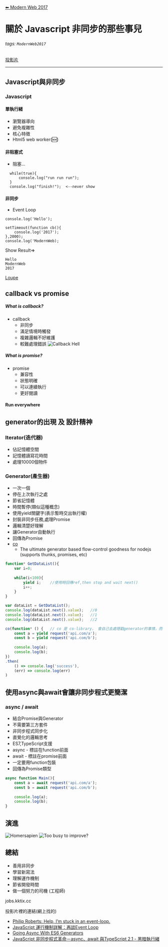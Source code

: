 [⬅ Modern Web 2017](https://hackmd.io/KwFgRsAMAcCMCmBaaA2AnAJkeFlEEMMMBmZdAMzDRTHMkliA?view)
# 關於 Javascript 非同步的那些事兒

###### tags: `ModernWeb2017`

[投影片](https://www.facebook.com/init.kobeengineer/photos/a.1416496745064002.1073741828.1309707529076258/1469754986404844/?type=3)

---

## Javascript與非同步

### Javascript

#### 單執行緒
- 瀏覽器導向
- 避免複雜性
- 核心特徵
- Html5 web worker(:new:)

#### 非阻塞式
- 阻塞...
```javascript=
  while(true){
      console.log("run run run");
  }
  console.log("finish!");  <--never show

```

#### 非同步
- Event Loop
```javascript=
console.log('Hello');

setTimeout(function cb(){
    console.log('2017');
},2000);
console.log('ModernWeb);
```
Show Result=>
```javascript=
Hello
ModernWeb
2017
```
[Loupe](http://latentflip.com/loupe/)



## callback vs promise

##### What is callback?
- callback
    - 非同步
    - 滿足情境時觸發
    - 複雜邏輯不好維護
    - 較難處理錯誤
![Callback Hell](https://brunolm.files.wordpress.com/2017/01/hadouken-code.jpg)

##### What is promise?
- promise
    - 兼容性
    - 狀態明確
    - 可以連續執行
    - 更好閱讀

#### Run everywhere




## generator的出現 及 設計精神

### Iterator(迭代器)
- 佔記憶體空間
- 記憶體讀寫花時間
- 處理10000個物件

### Generator(產生器)
- 一次一個
- 停在上次執行之處
- 節省記憶體
- 時間暫停(類似這種概念)
- 使用yield關鍵字(表示暫時交出執行權)
- 封裝非同步任務,處理Promise
- 邏輯清楚好理解
- 讓Generator自動執行
- 回傳為Promise
- [co](https://github.com/tj/co)
  - The ultimate generator based flow-control goodness for nodejs (supports thunks, promises, etc)

```js
function* GetDataList(){
    var i=0;
    
    while(i<100){
        yield i;    //使用時回傳ref,then stop and wait next()
        i++;
    }
}

var dataList = GetDataList();
console.log(dataList.next().value);   //0
console.log(dataList.next().value);   //1
console.log(dataList.next().value);   //2
```

```js
co(function* () {   // co 是 co-library， 會自己去處理戳generator的事情，而不需要自己去用next()
    const a = yield request('api.com/a');
    const b = yield request('api.com/b');
    
    console.log(a);
    console.log(b);
})
.then(
    () => console.log('success'), 
    (err) => console.log(err)
)
```

## 使用async與await會讓非同步程式更簡潔

### async / await
- 結合Promise與Generator
- 不需要第三方套件
- 非同步程式同步化
- 直覺化的邏輯思考
- ES7,TypeScript支援
- async - 標註在function前面
- await - 標註在promise前面
- 一定要用function包裝
- 回傳為Promise類型


```js
async function Main(){
    const a = await request('api.com/a');
    const b = await request('api.com/b');
    
    console.log(a);
    console.log(b);
}
```

## 演進

![Homersapien](https://vignette3.wikia.nocookie.net/simpsons/images/5/53/Homersapien.jpg/revision/latest?cb=20111213145916)
![Too busy to improve?](https://pbs.twimg.com/media/CqOpbQBWcAA7Urg.jpg)

## 總結
- 善用非同步
- 學習新寫法
- 理解運作機制
- 節省開發時間
- 做一個努力的司機 (工程師)



jobs.kktix.cc

投影片裡的連結(網上找的)
* [Philip Roberts: Help, I’m stuck in an event-loop.](https://www.youtube.com/watch?v=8aGhZQkoFbQ)
* [JavaScript 運行機制詳解：再談Event Loop](http://www.ruanyifeng.com/blog/2014/10/event-loop.html)
* [Going Async With ES6 Generators](https://davidwalsh.name/async-generators)
* [JavaScript 非同步程式革命－async、await 與TypeScript 2.1 - 黑暗執行緒](http://blog.darkthread.net/post-2016-12-23-typescript-async-await.aspx)